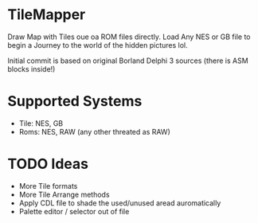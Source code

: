 # TileMapper
Draw Map with Tiles ouе oа ROM files directly. Load Any NES or GB file to begin a Journey to the world of the hidden pictures lol.

Initial commit is based on original Borland Delphi 3 sources (there is ASM blocks inside!)

# Supported Systems
- Tile: NES, GB
- Roms: NES, RAW (any other threated as RAW)

# TODO Ideas
- More Tile formats
- More Tile Arrange methods
- Apply CDL file to shade the used/unused aread auromatically
- Palette editor / selector out of file